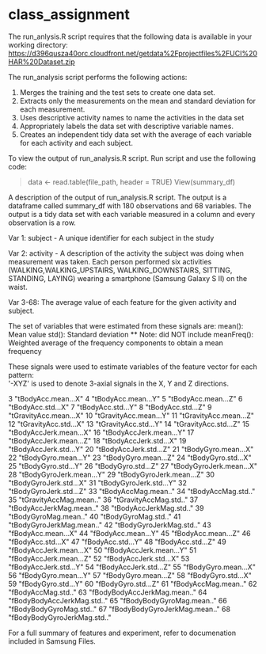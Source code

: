 # class_assignment

The run_anlysis.R script requires that the following data is available in your working directory: 
https://d396qusza40orc.cloudfront.net/getdata%2Fprojectfiles%2FUCI%20HAR%20Dataset.zip 

The run_analysis script performs the following actions: 
  1. Merges the training and the test sets to create one data set.
  2. Extracts only the measurements on the mean and standard deviation for each measurement. 
  3. Uses descriptive activity names to name the activities in the data set
  4. Appropriately labels the data set with descriptive variable names. 
  5. Creates an independent tidy data set with the average of each variable for each activity and each subject.

To view the output of run_analysis.R script. Run script and use the following code: 

> data <- read.table(file_path, header = TRUE) 
> View(summary_df)

A description of the output of run_analysis.R script. The output is a dataframe called summary_df with 180 observations and 68 variables. The output is a tidy data set with each variable measured in a column and every observation is a row. 

Var 1: subject - A unique identifier for each subject in the study

Var 2: activity - A description of the activity the subject was doing when measurement was taken. Each person performed six activities (WALKING,WALKING_UPSTAIRS, WALKING_DOWNSTAIRS, SITTING, STANDING, LAYING) wearing a smartphone (Samsung Galaxy S II) on the waist. 

Var 3-68: The average value of each feature for the given activity and subject.

The set of variables that were estimated from these signals are: 
mean(): Mean value
std(): Standard deviation
** Note: did NOT include meanFreq(): Weighted average of the frequency components to obtain a mean frequency


These signals were used to estimate variables of the feature vector for each pattern:  
'-XYZ' is used to denote 3-axial signals in the X, Y and Z directions.

3 "tBodyAcc.mean...X"
4 "tBodyAcc.mean...Y"
5 "tBodyAcc.mean...Z"
6 "tBodyAcc.std...X"
7 "tBodyAcc.std...Y"
8 "tBodyAcc.std...Z"
9 "tGravityAcc.mean...X"
10 "tGravityAcc.mean...Y"
11 "tGravityAcc.mean...Z"
12 "tGravityAcc.std...X"
13 "tGravityAcc.std...Y"
14 "tGravityAcc.std...Z"
15 "tBodyAccJerk.mean...X"
16 "tBodyAccJerk.mean...Y"
17 "tBodyAccJerk.mean...Z"
18 "tBodyAccJerk.std...X"
19 "tBodyAccJerk.std...Y"
20 "tBodyAccJerk.std...Z"
21 "tBodyGyro.mean...X"
22 "tBodyGyro.mean...Y"
23 "tBodyGyro.mean...Z"
24 "tBodyGyro.std...X"
25 "tBodyGyro.std...Y"
26 "tBodyGyro.std...Z"
27 "tBodyGyroJerk.mean...X"
28 "tBodyGyroJerk.mean...Y"
29 "tBodyGyroJerk.mean...Z"
30 "tBodyGyroJerk.std...X"
31 "tBodyGyroJerk.std...Y"
32 "tBodyGyroJerk.std...Z"
33 "tBodyAccMag.mean.."
34 "tBodyAccMag.std.."
35 "tGravityAccMag.mean.."
36 "tGravityAccMag.std.."
37 "tBodyAccJerkMag.mean.."
38 "tBodyAccJerkMag.std.."
39 "tBodyGyroMag.mean.."
40 "tBodyGyroMag.std.."
41 "tBodyGyroJerkMag.mean.."
42 "tBodyGyroJerkMag.std.."
43 "fBodyAcc.mean...X"
44 "fBodyAcc.mean...Y"
45 "fBodyAcc.mean...Z"
46 "fBodyAcc.std...X"
47 "fBodyAcc.std...Y"
48 "fBodyAcc.std...Z"
49 "fBodyAccJerk.mean...X"
50 "fBodyAccJerk.mean...Y"
51 "fBodyAccJerk.mean...Z"
52 "fBodyAccJerk.std...X"
53 "fBodyAccJerk.std...Y"
54 "fBodyAccJerk.std...Z"
55 "fBodyGyro.mean...X"
56 "fBodyGyro.mean...Y"
57 "fBodyGyro.mean...Z"
58 "fBodyGyro.std...X"
59 "fBodyGyro.std...Y"
60 "fBodyGyro.std...Z"
61 "fBodyAccMag.mean.."
62 "fBodyAccMag.std.."
63 "fBodyBodyAccJerkMag.mean.."
64 "fBodyBodyAccJerkMag.std.."
65 "fBodyBodyGyroMag.mean.."
66 "fBodyBodyGyroMag.std.."
67 "fBodyBodyGyroJerkMag.mean.."
68 "fBodyBodyGyroJerkMag.std.."


For a full summary of features and experiment, refer to documenation included in Samsung Files. 
